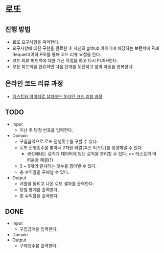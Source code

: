 # 로또
## 진행 방법
* 로또 요구사항을 파악한다.
* 요구사항에 대한 구현을 완료한 후 자신의 github 아이디에 해당하는 브랜치에 Pull Request(이하 PR)를 통해 코드 리뷰 요청을 한다.
* 코드 리뷰 피드백에 대한 개선 작업을 하고 다시 PUSH한다.
* 모든 피드백을 완료하면 다음 단계를 도전하고 앞의 과정을 반복한다.

## 온라인 코드 리뷰 과정
* [텍스트와 이미지로 살펴보는 온라인 코드 리뷰 과정](https://github.com/next-step/nextstep-docs/tree/master/codereview)

## TODO
* Input
  * 지난 주 당첨 번호를 입력한다.
* Domain
  * 구입금액으로 로또 진행횟수를 구할 수 있다.
  * 로또 진행횟수를 받아서 2차원 배열(혹은 리스트)를 생성해낼 수 있다.
    * 생성해내는 로직과 데이터에 담는 로직을 분리할 수 있다. => 테스트의 어려움을 해결(?)
  * 3 ~ 6개의 일치하는 갯수를 뽑아낼 수 있다.
  * 총 수익률을 구해낼 수 있다.
* Output
  * 셔플을 돌리고 나온 로또 결과를 출력한다.
  * 당첨 통계를 출력한다.
  * 총 수익률을 출력한다.

## DONE

* Input
  * 구입금액을 입력한다.
* Domain
* Output
  * 구매갯수를 출력한다.